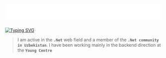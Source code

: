 <h1 align="center">
  <img src="https://github.com/AslanbekHasanov/AslanbekHasanov/blob/main/name.svg" />
</h1>

 [![Typing SVG](https://readme-typing-svg.herokuapp.com?font=Fira+Code&pause=1000&color=6413F7&random=false&width=435&lines=Hi+there%2C+I'm+Aslanbek+%F0%9F%91%8B;+I+am+a+.Net+developer%F0%9F%8E%93)](https://git.io/typing-svg)

> I am active in the **`.Net`** web field and a member of the **`.Net community in Uzbekistan`**. I have been working mainly in the backend direction at the **`Young Centre`**
<br/>
</br>
